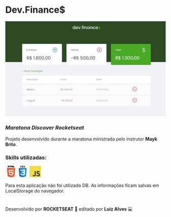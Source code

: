 # Dev.Finance$

<img alt="DevFinances" title="DevFinances" src="https://raw.githubusercontent.com/Luiz091/DevFinances/main/assets/dev_finances.JPG"/>

### _Maratona Discover Rocketseat_ 

Projeto desenvolvido durante a maratona ministrada pelo instrutor **Mayk Brito**.

### Skills utilizadas:
<img alt="HTML5" title="HTML5" height="36px"
src="https://raw.githubusercontent.com/github/explore/80688e429a7d4ef2fca1e82350fe8e3517d3494d/topics/html/html.png"/><img alt="CSS3" title="CSS3" height="36px"
src="https://raw.githubusercontent.com/github/explore/80688e429a7d4ef2fca1e82350fe8e3517d3494d/topics/css/css.png"/> <img alt="JavaScript" title="JavaScript" height="36px"
src="https://raw.githubusercontent.com/github/explore/80688e429a7d4ef2fca1e82350fe8e3517d3494d/topics/javascript/javascript.png"/> 

Para esta aplicação não foi utilizado DB. As informações ficam salvas em LocalStorage do navegador.
#

Desenvolvido por  **ROCKETSEAT**  :purple_heart: editado por **Luiz Alves**  :computer:
